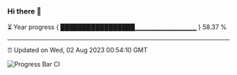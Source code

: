 ### Hi there 👋

⏳ Year progress { █████████████████▁▁▁▁▁▁▁▁▁▁▁▁▁ } 58.37 %

---

⏰ Updated on Wed, 02 Aug 2023 00:54:10 GMT

![Progress Bar CI](https://github.com/liununu/liununu/workflows/Progress%20Bar%20CI/badge.svg)
